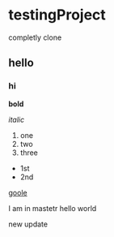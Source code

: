 # testingProject
completly clone 
## hello
### hi
**bold**

*italic*

1. one
2. two
3. three

- 1st
- 2nd

[goole](www.google.com)

I am in mastetr
hello world

new update
